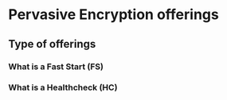 # Pervasive Encryption offerings

## Type of offerings

### What is a Fast Start (FS)
### What is a Healthcheck (HC)
### 
